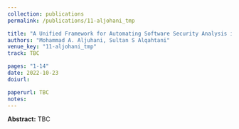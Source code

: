 ```yaml
---
collection: publications
permalink: /publications/11-aljohani_tmp

title: "A Unified Framework for Automating Software Security Analysis in DevSecOps"
authors: "Mohammad A. Aljuhani, Sultan S Alqahtani"
venue_key: "11-aljohani_tmp"
track: TBC

pages: "1-14"
date: 2022-10-23
doiurl: 

paperurl: TBC
notes:
---
```


**Abstract:** TBC